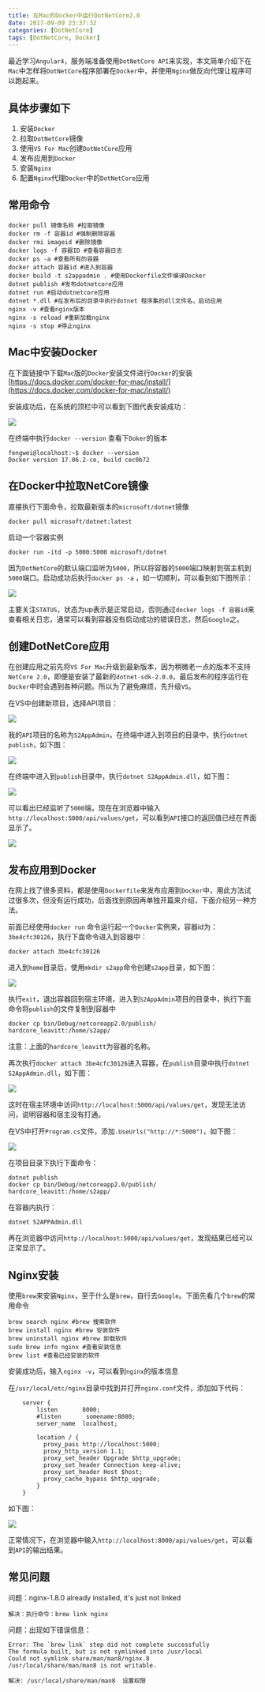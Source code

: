 ```yaml
---
title: 在Mac的Docker中运行DotNetCore2.0
date: 2017-09-09 23:37:32
categories: [DotNetCore]
tags: [DotNetCore, Docker]
---
```


最近学习`Angular4`，服务端准备使用`DotNetCore API`来实现，本文简单介绍下在`Mac`中怎样将`DotNetCore`程序部署在`Docker`中，并使用`Nginx`做反向代理让程序可以跑起来。

## 具体步骤如下

1. 安装`Docker`
2. 拉取`DotNetCore`镜像
3. 使用`VS For Mac`创建`DotNetCore`应用
4. 发布应用到`Docker`
5. 安装`Nginx`
6. 配置`Nginx`代理`Docker`中的`DotNetCore`应用

<!--more-->
## 常用命令

```
docker pull 镜像名称 #拉取镜像
docker rm -f 容器id #强制删除容器
docker rmi imageid #删除镜像
docker logs -f 容器ID #查看容器日志
docker ps -a #查看所有的容器
docker attach 容器id #进入到容器
docker build -t s2appadmin . #使用Dockerfile文件编译Docker
dotnet publish #发布dotnetcore应用
dotnet run #启动dotnetcore应用
dotnet *.dll #在发布后的目录中执行dotnet 程序集的dll文件名，启动应用
nginx -v #查看nginx版本
nginx -s reload #重新加载nginx
nginx -s stop #停止nginx
```

## Mac中安装Docker

在下面链接中下载`Mac`版的`Docker`安装文件进行`Docker`的安装
[https://docs.docker.com/docker-for-mac/install/](https://docs.docker.com/docker-for-mac/install/)

安装成功后，在系统的顶栏中可以看到下图代表安装成功：

![](http://fwhyy.com/img/post/15049716002906.jpg)

在终端中执行`docker --version` 查看下`Doker`的版本

```
fengwei@localhost:~$ docker --version
Docker version 17.06.2-ce, build cec0b72
```

## 在Docker中拉取NetCore镜像

直接执行下面命令，拉取最新版本的`microsoft/dotnet`镜像

```
docker pull microsoft/dotnet:latest
```

启动一个容器实例

```
docker run -itd -p 5000:5000 microsoft/dotnet
```

因为`DotNetCore`的默认端口监听为`5000`，所以将容器的`5000`端口映射到宿主机到`5000`端口。启动成功后执行`docker ps -a` ，如一切顺利，可以看到如下图所示：

![](http://fwhyy.com/img/post/15049716181673.jpg)

主要关注`STATUS`，状态为up表示是正常启动，否则通过`docker logs -f 容器id`来查看相关日志，通常可以看到容器没有启动成功的错误日志，然后`Google`之。

## 创建DotNetCore应用

在创建应用之前先将`VS For Mac`升级到最新版本，因为稍微老一点的版本不支持`NetCore 2.0`，即便是安装了最新的`dotnet-sdk-2.0.0`，最后发布的程序运行在`Docker`中时会遇到各种问题。所以为了避免麻烦，先升级`VS`。

在VS中创建新项目，选择API项目：

![](http://fwhyy.com/img/post/15049716343614.jpg)

我的`API`项目的名称为`S2AppAdmin`，在终端中进入到项目的目录中，执行`dotnet publish`，如下图：

![](http://fwhyy.com/img/post/15049716474743.jpg)

在终端中进入到`publish`目录中，执行`dotnet S2AppAdmin.dll`，如下图：

![](http://fwhyy.com/img/post/15050031726879.jpg)

可以看出已经监听了`5000`端，现在在浏览器中输入`http://localhost:5000/api/values/get`，可以看到`API`接口的返回值已经在界面显示了。

![](http://fwhyy.com/img/post/15049716695190.jpg)

## 发布应用到Docker

在网上找了很多资料，都是使用`Dockerfile`来发布应用到`Docker`中，用此方法试过很多次，但没有运行成功，后面找到原因再单独开篇来介绍，下面介绍另一种方法。

前面已经使用`docker run` 命令运行起一个`Docker`实例来，容器id为：`3be4cfc30126`，执行下面命令进入到容器中：

```
docker attach 3be4cfc30126
```

进入到`home`目录后，使用`mkdir s2app`命令创建`s2app`目录，如下图：

![](http://fwhyy.com/img/post/15049716857507.jpg)

执行`exit`，退出容器回到宿主环境，进入到`S2AppAdmin`项目的目录中，执行下面命令将`publish`的文件复制到容器中

```
docker cp bin/Debug/netcoreapp2.0/publish/ hardcore_leavitt:/home/s2app/
```

注意：上面的`hardcore_leavitt`为容器的名称。

再次执行`docker attach 3be4cfc30126`进入容器，在`publish`目录中执行`dotnet S2AppAdmin.dll`，如下图：

![](http://fwhyy.com/img/post/15049716977623.jpg)

这时在宿主环境中访问`http://localhost:5000/api/values/get`，发现无法访问，说明容器和宿主没有打通。

在VS中打开`Program.cs`文件，添加`.UseUrls("http://*:5000")`，如下图：

![](http://fwhyy.com/img/post/15049717124354.jpg)

在项目目录下执行下面命令：

```
dotnet publish
docker cp bin/Debug/netcoreapp2.0/publish/ hardcore_leavitt:/home/s2app/
```

在容器内执行：

```
dotnet S2APPAdmin.dll
```

再在浏览器中访问`http://localhost:5000/api/values/get`，发现结果已经可以正常显示了。


## Nginx安装

使用`brew`来安装`Nginx`，至于什么是`brew`，自行去`Google`。下面先看几个`brew`的常用命令

```
brew search nginx #brew 搜索软件
brew install nginx #brew 安装软件
brew uninstall nginx #brew 卸载软件
sudo brew info nginx #查看安装信息
brew list #查看已经安装的软件
```

安装成功后，输入`nginx -v`，可以看到`nginx`的版本信息

在`/usr/local/etc/nginx`目录中找到并打开`nginx.conf`文件，添加如下代码：

```
    server {
        listen       8000;
        #listen       somename:8080;
        server_name  localhost;

        location / {
          proxy_pass http://localhost:5000;
          proxy_http_version 1.1;
          proxy_set_header Upgrade $http_upgrade;
          proxy_set_header Connection keep-alive;
          proxy_set_header Host $host;
          proxy_cache_bypass $http_upgrade;
        }
    }
```

如下图：

![](http://fwhyy.com/img/post/15049717287509.jpg)

正常情况下，在浏览器中输入`http://localhost:8000/api/values/get`，可以看到`API`的输出结果。

## 常见问题

问题：nginx-1.8.0 already installed, it's just not linked

```
解决：执行命令：brew link nginx
```

问题：出现如下错误信息：

```
Error: The `brew link` step did not complete successfully
The formula built, but is not symlinked into /usr/local
Could not symlink share/man/man8/nginx.8
/usr/local/share/man/man8 is not writable.
```

```
解决: /usr/local/share/man/man8  设置权限
```




